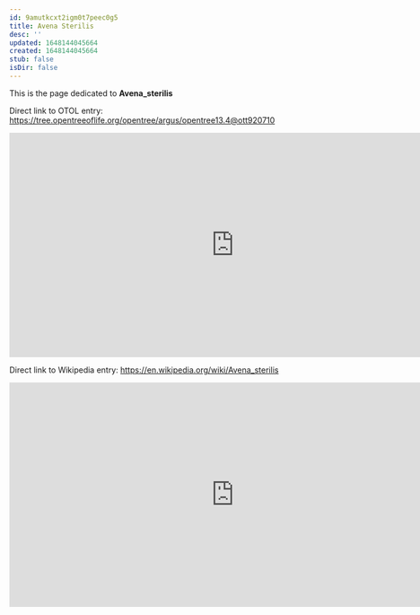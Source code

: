 ```yaml
---
id: 9amutkcxt2igm0t7peec0g5
title: Avena Sterilis
desc: ''
updated: 1648144045664
created: 1648144045664
stub: false
isDir: false
---
```

This is the page dedicated to **Avena_sterilis**


Direct link to OTOL entry: https://tree.opentreeoflife.org/opentree/argus/opentree13.4@ott920710



<html>
    <body>
    <iframe src="https://tree.opentreeoflife.org/opentree/argus/opentree13.4@ott920710"
    width="800" height="400" frameborder="0" allowfullscreen> </iframe>
    </body>
</html>
    


Direct link to Wikipedia entry: https://en.wikipedia.org/wiki/Avena_sterilis



<html>
    <body>
    <iframe src="https://en.wikipedia.org/wiki/Avena_sterilis"
    width="800" height="400" frameborder="0" allowfullscreen> </iframe>
    </body>
</html>
    
